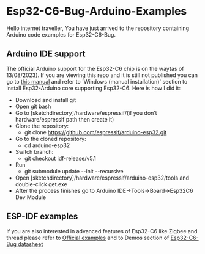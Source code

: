 # Esp32-C6-Bug-Arduino-Examples
Hello internet traveller,
You have just arrived to the repository containing Arduino code examples for Esp32-C6-Bug.
## Arduino IDE support
The official Arduino support for the Esp32-C6 chip is on the way(as of 13/08/2023). If you are viewing this repo and it is still not published you can go to [this manual](https://docs.espressif.com/projects/arduino-esp32/en/latest/installing.html) and refer to 'Windows (manual installation)' section to install Esp32-Arduino core supporting Esp32-C6. Here is how I did it:
- Download and install git
- Open git bash
- Go to [sketchdirectory]/hardware/espressif/(if you don’t hardware/espressif path then create it)
- Clone the repository:
  - git clone https://github.com/espressif/arduino-esp32.git
- Go to the cloned repository:
  - cd arduino-esp32
- Switch branch:
  - git checkout idf-release/v5.1
- Run 
  - git submodule update --init --recursive
- Open [sketchdirectory]/hardware/espressif/arduino-esp32/tools and double-click get.exe
- After the process finishes go to Arduino IDE->Tools->Board->Esp32C6 Dev Module
## ESP-IDF examples
If you are also interested in advanced features of Esp32-C6 like Zigbee and thread please refer to [Official examples](https://github.com/espressif/esp-idf/tree/release/v5.1/examples) and to Demos section of [Esp32-C6-Bug datasheet](https://github.com/allexoK/Esp32-C6-Bug-Docs/blob/main/esp32c6bugdatasheet.pdf) 
